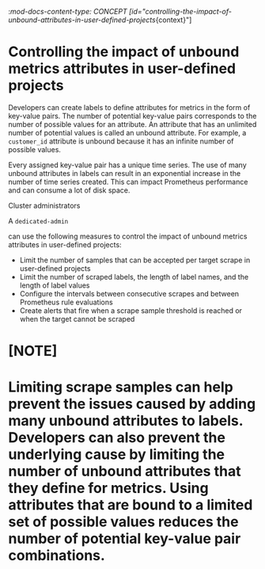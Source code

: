 :_mod-docs-content-type: CONCEPT
[id="controlling-the-impact-of-unbound-attributes-in-user-defined-projects_{context}"]
# Controlling the impact of unbound metrics attributes in user-defined projects

Developers can create labels to define attributes for metrics in the form of key-value pairs. The number of potential key-value pairs corresponds to the number of possible values for an attribute. An attribute that has an unlimited number of potential values is called an unbound attribute. For example, a `customer_id` attribute is unbound because it has an infinite number of possible values.

Every assigned key-value pair has a unique time series. The use of many unbound attributes in labels can result in an exponential increase in the number of time series created. This can impact Prometheus performance and can consume a lot of disk space.

Cluster administrators

A `dedicated-admin`

can use the following measures to control the impact of unbound metrics attributes in user-defined projects:

* Limit the number of samples that can be accepted per target scrape in user-defined projects
* Limit the number of scraped labels, the length of label names, and the length of label values
* Configure the intervals between consecutive scrapes and between Prometheus rule evaluations
* Create alerts that fire when a scrape sample threshold is reached or when the target cannot be scraped

# [NOTE]
# Limiting scrape samples can help prevent the issues caused by adding many unbound attributes to labels. Developers can also prevent the underlying cause by limiting the number of unbound attributes that they define for metrics. Using attributes that are bound to a limited set of possible values reduces the number of potential key-value pair combinations.
